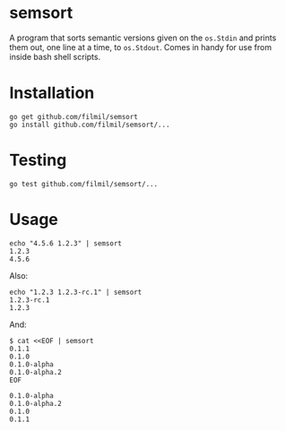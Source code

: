 # semsort

A program that sorts semantic versions given on the `os.Stdin` and prints them
out, one line at a time, to `os.Stdout`. Comes in handy for use from inside
bash shell scripts.

# Installation

```console
go get github.com/filmil/semsort
go install github.com/filmil/semsort/...
```

# Testing

```console
go test github.com/filmil/semsort/...
```

# Usage

```console
echo "4.5.6 1.2.3" | semsort
1.2.3
4.5.6
```

Also:

```console
echo "1.2.3 1.2.3-rc.1" | semsort
1.2.3-rc.1
1.2.3
```

And: 

```console
$ cat <<EOF | semsort
0.1.1
0.1.0
0.1.0-alpha
0.1.0-alpha.2
EOF

0.1.0-alpha
0.1.0-alpha.2
0.1.0
0.1.1
```


